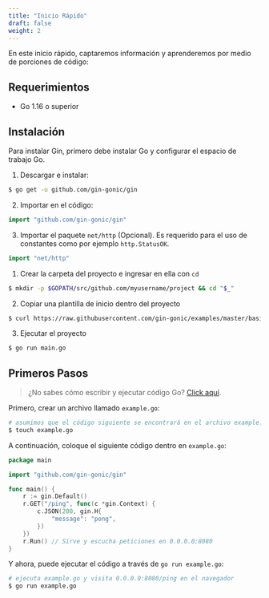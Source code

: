 ```yaml
---
title: "Inicio Rápido"
draft: false
weight: 2
---
```


En este inicio rápido, captaremos información y aprenderemos por medio de porciones de código:

## Requerimientos

- Go 1.16 o superior

## Instalación

Para instalar Gin, primero debe instalar Go y configurar el espacio de trabajo Go.

1. Descargar e instalar:

```sh
$ go get -u github.com/gin-gonic/gin
```

2. Importar en el código:

```go
import "github.com/gin-gonic/gin"
```

3. Importar el paquete `net/http` (Opcional). Es requerido para el uso de constantes como por ejemplo `http.StatusOK`.

```go
import "net/http"
```

1. Crear la carpeta del proyecto e ingresar en ella con `cd`

```sh
$ mkdir -p $GOPATH/src/github.com/myusername/project && cd "$_"
```

2. Copiar una plantilla de inicio dentro del proyecto

```sh
$ curl https://raw.githubusercontent.com/gin-gonic/examples/master/basic/main.go > main.go
```

3. Ejecutar el proyecto

```sh
$ go run main.go
```

## Primeros Pasos

> ¿No sabes cómo escribir y ejecutar código Go? [Click aquí](https://golang.org/doc/code.html).

Primero, crear un archivo llamado `example.go`:

```sh
# asumimos que el código siguiente se encontrará en el archivo example.go
$ touch example.go
```

A continuación, coloque el siguiente código dentro en `example.go`:

```go
package main

import "github.com/gin-gonic/gin"

func main() {
	r := gin.Default()
	r.GET("/ping", func(c *gin.Context) {
		c.JSON(200, gin.H{
			"message": "pong",
		})
	})
	r.Run() // Sirve y escucha peticiones en 0.0.0.0:8080
}
```

Y ahora, puede ejecutar el código a través de `go run example.go`:

```sh
# ejecuta example.go y visita 0.0.0.0:8080/ping en el navegador
$ go run example.go
```
